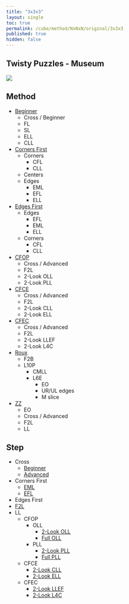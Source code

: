 ```yaml
---
title: "3x3x3"
layout: single
toc: true
permalink: /cube/method/NxNxN/original/3x3x3
published: true
hidden: false
---
```


<head>
  <base target="_self">
</head>



## Twisty Puzzles - Museum

<a target="_blank" href="https://twistypuzzles.com/app/museum/museum_showitem.php?pkey=2968">
  <img src="https://twistypuzzles.com/museum/large/02968-03.jpg">
</a>



## Method

- [Beginner](/cube/method/NxNxN/original/3x3x3/beginner)
  - Cross / Beginner
  - FL
  - SL
  - ELL
  - CLL
- [Corners First](/cube/method/NxNxN/original/3x3x3/corners_first)
  - Corners
    - CFL
    - CLL
  - Centers
  - Edges
    - EML
    - EFL
    - ELL
- [Edges First](/cube/method/NxNxN/original/3x3x3/edges_first)
  - Edges
    - EFL
    - EML
    - ELL
  - Corners
    - CFL
    - CLL
- [CFOP](/cube/method/NxNxN/original/3x3x3/cfop)
  - Cross / Advanced
  - F2L
  - 2-Look OLL
  - 2-Look PLL
- [CFCE](/cube/method/NxNxN/original/3x3x3/cfce)
  - Cross / Advanced
  - F2L
  - 2-Look CLL
  - 2-Look ELL
- [CFEC](/cube/method/NxNxN/original/3x3x3/cfec)
  - Cross / Advanced
  - F2L
  - 2-Look LLEF
  - 2-Look L4C
- [Roux](/cube/method/NxNxN/original/3x3x3/roux)
  - F2B
  - L10P
    - CMLL
    - L6E
      - EO
      - UR/UL edges
      - M slice
- [ZZ](/cube/method/NxNxN/original/3x3x3/zz)
  - EO
  - Cross / Advanced
  - F2L
  - LL



## Step

- Cross
  - [Beginner](/cube/method/NxNxN/original/3x3x3/cross/beginner)
  - [Advanced](/cube/method/NxNxN/original/3x3x3/cross/advanced)
- Corners First
  - [EML](/cube/method/NxNxN/original/3x3x3/corners_first/eml)
  - [EFL](/cube/method/NxNxN/original/3x3x3/corners_first/efl)
- Edges First
- [F2L](/cube/method/NxNxN/original/3x3x3/f2l)
- LL
  - CFOP
    - OLL
      - [2-Look OLL](/cube/method/NxNxN/original/3x3x3/2_look_oll)
      - [Full OLL](/cube/method/NxNxN/original/3x3x3/full_oll)
    - PLL
      - [2-Look PLL](/cube/method/NxNxN/original/3x3x3/2_look_pll)
      - [Full PLL](/cube/method/NxNxN/original/3x3x3/full_pll)
  - CFCE
    - [2-Look CLL](/cube/method/NxNxN/original/3x3x3/2_look_cll)
    - [2-Look ELL](/cube/method/NxNxN/original/3x3x3/2_look_ell)
  - CFEC
    - [2-Look LLEF](/cube/method/NxNxN/original/3x3x3/2_look_llef)
    - [2-Look L4C](/cube/method/NxNxN/original/3x3x3/2_look_l4c)
